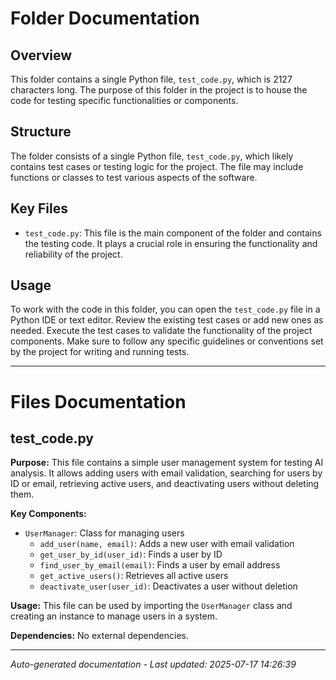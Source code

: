 # Folder Documentation

## Overview
This folder contains a single Python file, `test_code.py`, which is 2127 characters long. The purpose of this folder in the project is to house the code for testing specific functionalities or components.

## Structure
The folder consists of a single Python file, `test_code.py`, which likely contains test cases or testing logic for the project. The file may include functions or classes to test various aspects of the software.

## Key Files
- `test_code.py`: This file is the main component of the folder and contains the testing code. It plays a crucial role in ensuring the functionality and reliability of the project.

## Usage
To work with the code in this folder, you can open the `test_code.py` file in a Python IDE or text editor. Review the existing test cases or add new ones as needed. Execute the test cases to validate the functionality of the project components. Make sure to follow any specific guidelines or conventions set by the project for writing and running tests.

---

# Files Documentation

## test_code.py

**Purpose:** This file contains a simple user management system for testing AI analysis. It allows adding users with email validation, searching for users by ID or email, retrieving active users, and deactivating users without deleting them.

**Key Components:**
- `UserManager`: Class for managing users
  - `add_user(name, email)`: Adds a new user with email validation
  - `get_user_by_id(user_id)`: Finds a user by ID
  - `find_user_by_email(email)`: Finds a user by email address
  - `get_active_users()`: Retrieves all active users
  - `deactivate_user(user_id)`: Deactivates a user without deletion

**Usage:** This file can be used by importing the `UserManager` class and creating an instance to manage users in a system.

**Dependencies:** No external dependencies.

---
*Auto-generated documentation - Last updated: 2025-07-17 14:26:39*
